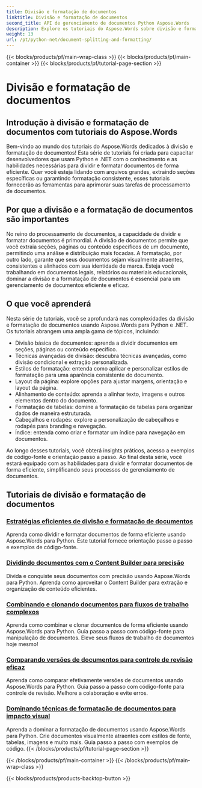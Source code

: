 ```yaml
---
title: Divisão e formatação de documentos
linktitle: Divisão e formatação de documentos
second_title: API de gerenciamento de documentos Python Aspose.Words
description: Explore os tutoriais do Aspose.Words sobre divisão e formatação de documentos em Python e .NET. Aprenda a dividir e formatar documentos de forma eficiente, aprimorando suas tarefas de processamento de documentos.
weight: 13
url: /pt/python-net/document-splitting-and-formatting/
---
```


{{< blocks/products/pf/main-wrap-class >}}
{{< blocks/products/pf/main-container >}}
{{< blocks/products/pf/tutorial-page-section >}}

# Divisão e formatação de documentos


## Introdução à divisão e formatação de documentos com tutoriais do Aspose.Words

Bem-vindo ao mundo dos tutoriais do Aspose.Words dedicados à divisão e formatação de documentos! Esta série de tutoriais foi criada para capacitar desenvolvedores que usam Python e .NET com o conhecimento e as habilidades necessárias para dividir e formatar documentos de forma eficiente. Quer você esteja lidando com arquivos grandes, extraindo seções específicas ou garantindo formatação consistente, esses tutoriais fornecerão as ferramentas para aprimorar suas tarefas de processamento de documentos.

## Por que a divisão e a formatação de documentos são importantes

No reino do processamento de documentos, a capacidade de dividir e formatar documentos é primordial. A divisão de documentos permite que você extraia seções, páginas ou conteúdo específicos de um documento, permitindo uma análise e distribuição mais focadas. A formatação, por outro lado, garante que seus documentos sejam visualmente atraentes, consistentes e alinhados com sua identidade de marca. Esteja você trabalhando em documentos legais, relatórios ou materiais educacionais, dominar a divisão e a formatação de documentos é essencial para um gerenciamento de documentos eficiente e eficaz.

## O que você aprenderá

Nesta série de tutoriais, você se aprofundará nas complexidades da divisão e formatação de documentos usando Aspose.Words para Python e .NET. Os tutoriais abrangem uma ampla gama de tópicos, incluindo:

- Divisão básica de documentos: aprenda a dividir documentos em seções, páginas ou conteúdo específico.
- Técnicas avançadas de divisão: descubra técnicas avançadas, como divisão condicional e extração personalizada.
- Estilos de formatação: entenda como aplicar e personalizar estilos de formatação para uma aparência consistente do documento.
- Layout da página: explore opções para ajustar margens, orientação e layout da página.
- Alinhamento de conteúdo: aprenda a alinhar texto, imagens e outros elementos dentro do documento.
- Formatação de tabelas: domine a formatação de tabelas para organizar dados de maneira estruturada.
- Cabeçalhos e rodapés: explore a personalização de cabeçalhos e rodapés para branding e navegação.
- Índice: entenda como criar e formatar um índice para navegação em documentos.

Ao longo desses tutoriais, você obterá insights práticos, acesso a exemplos de código-fonte e orientação passo a passo. Ao final desta série, você estará equipado com as habilidades para dividir e formatar documentos de forma eficiente, simplificando seus processos de gerenciamento de documentos.

## Tutoriais de divisão e formatação de documentos
### [Estratégias eficientes de divisão e formatação de documentos](./split-format-documents/)
Aprenda como dividir e formatar documentos de forma eficiente usando Aspose.Words para Python. Este tutorial fornece orientação passo a passo e exemplos de código-fonte.
### [Dividindo documentos com o Content Builder para precisão](./divide-documents-content-builder/)
Divida e conquiste seus documentos com precisão usando Aspose.Words para Python. Aprenda como aproveitar o Content Builder para extração e organização de conteúdo eficientes.
### [Combinando e clonando documentos para fluxos de trabalho complexos](./combine-clone-documents/)
Aprenda como combinar e clonar documentos de forma eficiente usando Aspose.Words para Python. Guia passo a passo com código-fonte para manipulação de documentos. Eleve seus fluxos de trabalho de documentos hoje mesmo!
### [Comparando versões de documentos para controle de revisão eficaz](./compare-document-versions/)
Aprenda como comparar efetivamente versões de documentos usando Aspose.Words para Python. Guia passo a passo com código-fonte para controle de revisão. Melhore a colaboração e evite erros.
### [Dominando técnicas de formatação de documentos para impacto visual](./document-formatting-techniques/)
Aprenda a dominar a formatação de documentos usando Aspose.Words para Python. Crie documentos visualmente atraentes com estilos de fonte, tabelas, imagens e muito mais. Guia passo a passo com exemplos de código.
{{< /blocks/products/pf/tutorial-page-section >}}

{{< /blocks/products/pf/main-container >}}
{{< /blocks/products/pf/main-wrap-class >}}

{{< blocks/products/products-backtop-button >}}
